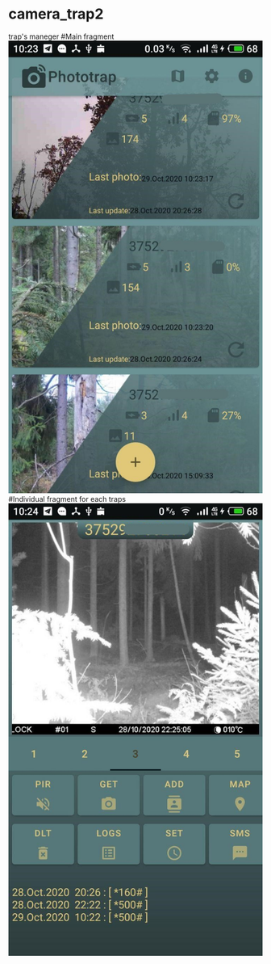 # camera_trap2
trap's maneger
#Main fragment
![alt text](screenshots/main_fragment.jpg "Main fragment")
#Individual fragment for each traps
![alt text](screenshots/individual_fragment.jpg "Individual fragment")
